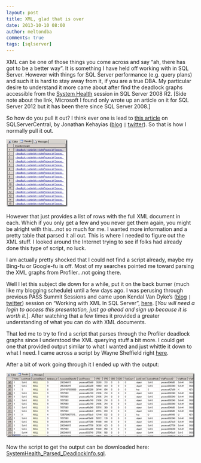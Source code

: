 ```yaml
---
layout: post
title: XML, glad that is over
date: 2013-10-10 08:00
author: meltondba
comments: true
tags: [sqlserver]
---
```


XML can be one of those things you come across and say “ah, there has got to be a better way”. It is something I have held off working with in SQL Server. However with things for SQL Server performance (e.g. query plans) and such it is hard to stay away from it, if you are a true DBA. My particular desire to understand it more came about after find the deadlock graphs accessible from the <a href="http://technet.microsoft.com/en-us/library/ff877955.aspx" target="_blank">System Health</a> session in SQL Server 2008 R2. [Side note about the link, Microsoft I found only wrote up an article on it for SQL Server 2012 but it has been there since SQL Server 2008.]

So how do you pull it out? I think ever one is lead to <a href="http://www.sqlservercentral.com/articles/deadlock/65658/" target="_blank">this article</a> on SQLServerCentral, by Jonathan Kehayias (<a href="http://www.sqlskills.com/blogs/jonathan/" target="_blank">blog</a> `|` <a href="http://twitter.com/SQLPoolBoy" target="_blank">twitter</a>). So that is how I normally pull it out. 

![](/img/deadlocks_xevents_xml.png)

However that just provides a list of rows with the full XML document in each. Which if you only get a few and you never get them again, you might be alright with this…not so much for me. I wanted more information and a pretty table that parsed it all out. This is where I needed to figure out the XML stuff. I looked around the Internet trying to see if folks had already done this type of script, no luck.

I am actually pretty shocked that I could not find a script already, maybe my Bing-fu or Google-fu is off. Most of my searches pointed me toward parsing the XML graphs from Profiler…not going there.

Well I let this subject die down for a while, put it on the back burner (much like my blogging schedule) until a few days ago. I was perusing through previous PASS Summit Sessions and came upon Kendal Van Dyke’s (<a href="http://www.kendalvandyke.com/" target="_blank">blog</a> `|` <a href="http://twitter.com/SQLDBA" target="_blank">twitter</a>) session on “Working with XML In SQL Server”, <a href="http://softconference.com/pass/sessionDetail.asp?SID=274804" target="_blank">here</a>. [_You will need a login to access this presentation, just go ahead and sign up because it is worth it._]. After watching that a few times it provided a greater understanding of what you can do with XML documents.

That led me to try to find a script that parses through the Profiler deadlock graphs since I understood the XML querying stuff a bit more. I could get one that provided output similar to what I wanted and just whittle it down to what I need. I came across a script by Wayne Sheffield right <a href="http://blog.waynesheffield.com/wayne/code-library/shred-deadlock-graph/" target="_blank">here</a>.

After a bit of work going through it I ended up with the output:

![](/img/deadlocks_xevents.png)

Now the script to get the output can be downloaded here: <a href="https://gist.github.com/wsmelton/43888ac05b7eee5bce65a58ed941881a" target="_blank">SystemHealth_Parsed_DeadlockInfo.sql</a>.
